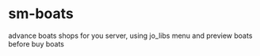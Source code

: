# sm-boats
advance boats shops for you server, using jo_libs menu and preview boats before buy boats
